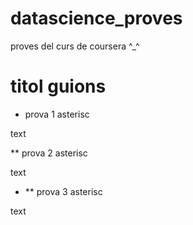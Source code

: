 datascience_proves
==================
proves del curs de coursera ^_^


titol guions
==================


* prova 1 asterisc

text

** prova 2 asterisc

text

* ** prova 3 asterisc

text
